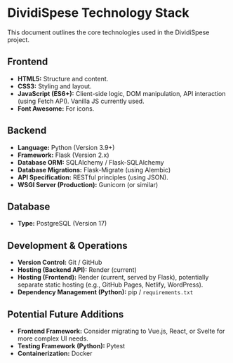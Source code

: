 # DividiSpese Technology Stack

This document outlines the core technologies used in the DividiSpese project.

## Frontend
- **HTML5:** Structure and content.
- **CSS3:** Styling and layout.
- **JavaScript (ES6+):** Client-side logic, DOM manipulation, API interaction (using Fetch API). Vanilla JS currently used.
- **Font Awesome:** For icons.

## Backend
- **Language:** Python (Version 3.9+)
- **Framework:** Flask (Version 2.x)
- **Database ORM:** SQLAlchemy / Flask-SQLAlchemy
- **Database Migrations:** Flask-Migrate (using Alembic)
- **API Specification:** RESTful principles (using JSON).
- **WSGI Server (Production):** Gunicorn (or similar)

## Database
- **Type:** PostgreSQL (Version 17)

## Development & Operations
- **Version Control:** Git / GitHub
- **Hosting (Backend API):** Render (current)
- **Hosting (Frontend):** Render (current, served by Flask), potentially separate static hosting (e.g., GitHub Pages, Netlify, WordPress).
- **Dependency Management (Python):** pip / `requirements.txt`

## Potential Future Additions
- **Frontend Framework:** Consider migrating to Vue.js, React, or Svelte for more complex UI needs.
- **Testing Framework (Python):** Pytest
- **Containerization:** Docker

